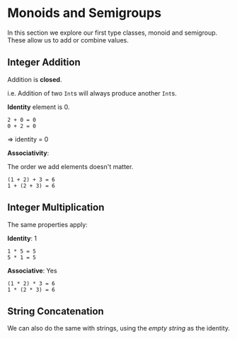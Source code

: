 # Monoids and Semigroups

In this section we explore our first type classes, monoid and semigroup. These
allow us to add or combine values. 

## Integer Addition

Addition is **closed**.

i.e. Addition of two `Int`s will always produce another `Int`s.

**Identity** element is 0.

```$xslt
2 + 0 = 0
0 + 2 = 0
``` 
=> identity = 0

**Associativity**:

The order we add elements doesn't matter.

```$xslt
(1 + 2) + 3 = 6
1 + (2 + 3) = 6
``` 

## Integer Multiplication

The same properties apply:

**Identity**: 1

```$xslt
1 * 5 = 5
5 * 1 = 5
```

**Associative**: Yes

```$xslt
(1 * 2) * 3 = 6
1 * (2 * 3) = 6
```

## String Concatenation

We can also do the same with strings, using the *empty string*
as the identity.